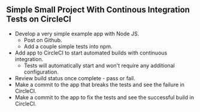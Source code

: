 
## Simple Small Project With Continous Integration Tests on CircleCI

- Develop a very simple example app with Node JS.
   - Post on Github.
   - Add a couple simple tests into npm.
- Add app to CircleCI to start automated builds with continuous integration.
   - Tests will automatically start and won't require any additional configuration.
- Review build status once complete - pass or fail.
- Make a commit to the app that breaks the tests and see the failure in CircleCI.
- Make a commit to the app to fix the tests and see the successful build in CircleCI.
